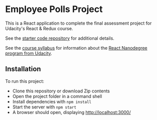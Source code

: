 # Employee Polls Project

This is a React application to complete the final assessment project for Udacity's React & Redux course.

See the [starter code repository](https://github.com/udacity/nd0191-c2-React-Redux-project-starter) for additional details.

See the [course syllabus](https://www.udacity.com/course/react-nanodegree--nd019) for information about the [React Nanodegree program from Udacity](https://www.udacity.com/course/react-nanodegree--nd019).


## Installation

To run this project:

- Clone this repository or download Zip contents
- Open the project folder in a command shell
- Install dependencies with `npm install`
- Start the server with `npm start`
- A browser should open, displaying [http://localhost:3000/](http://localhost:3000/)
